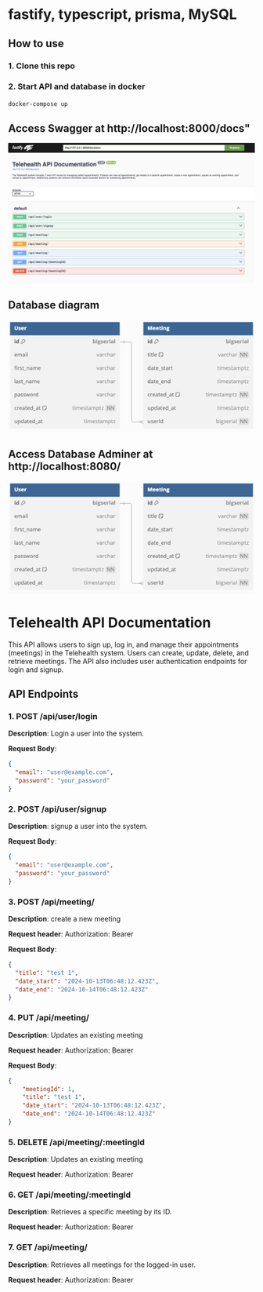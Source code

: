 
# fastify, typescript, prisma, MySQL

## How to use

### 1. Clone this repo 


### 2. Start API and database in docker
```sh
docker-compose up
```


## Access Swagger at http://localhost:8000/docs"
![swagger](./docs/swagger-image.png)

##  Database diagram
![database diagram](./docs/dbdiagram-image.png)

##  Access Database Adminer at http://localhost:8080/
![database diagram](./docs/dbdiagram-image.png)


# Telehealth API Documentation

This API allows users to sign up, log in, and manage their appointments (meetings) in the Telehealth system. Users can create, update, delete, and retrieve meetings. The API also includes user authentication endpoints for login and signup.

## API Endpoints

### 1. POST /api/user/login

**Description**: Login a user into the system.

**Request Body**:
```json
{
  "email": "user@example.com",
  "password": "your_password"
}
```

### 2. POST /api/user/signup

**Description**: signup a user into the system.

**Request Body**:
```json
{
  "email": "user@example.com",
  "password": "your_password"
}
```

### 3. POST /api/meeting/

**Description**: create a new meeting

**Request header**: Authorization: Bearer <token>

**Request Body**:
```json
{
  "title": "test 1",
  "date_start": "2024-10-13T06:48:12.423Z",
  "date_end": "2024-10-14T06:48:12.423Z"
}
```

### 4. PUT /api/meeting/

**Description**: Updates an existing meeting

**Request header**: Authorization: Bearer <token>

**Request Body**:

```json
{
    "meetingId": 1,
    "title": "test 1",
    "date_start": "2024-10-13T06:48:12.423Z",
    "date_end": "2024-10-14T06:48:12.423Z"
}
```

### 5. DELETE /api/meeting/:meetingId

**Description**: Updates an existing meeting

**Request header**: Authorization: Bearer <token>

### 6. GET /api/meeting/:meetingId

**Description**: Retrieves a specific meeting by its ID.

**Request header**: Authorization: Bearer <token>

### 7. GET /api/meeting/

**Description**: Retrieves all meetings for the logged-in user.

**Request header**: Authorization: Bearer <token>